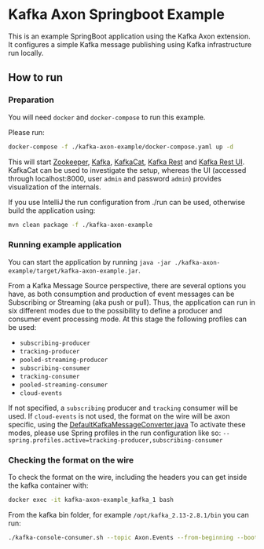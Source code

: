 # Kafka Axon Springboot Example

This is an example SpringBoot application using the Kafka Axon extension. 
It configures a simple Kafka message publishing using Kafka infrastructure run locally. 

## How to run

### Preparation

You will need `docker` and `docker-compose` to run this example.

Please run:

```bash 
docker-compose -f ./kafka-axon-example/docker-compose.yaml up -d
```

This will start [Zookeeper](https://zookeeper.apache.org/), [Kafka](https://github.com/wurstmeister/kafka-docker),
[KafkaCat](https://github.com/edenhill/kafkacat), [Kafka Rest](https://github.com/nodefluent/kafka-rest)
and [Kafka Rest UI](https://github.com/nodefluent/kafka-rest-ui).
KafkaCat can be used to investigate the setup, whereas the UI (accessed through localhost:8000, user `admin` and
password `admin`) provides visualization of the internals.

If you use IntelliJ the run configuration from ./run can be used, otherwise build the application using:

```bash
mvn clean package -f ./kafka-axon-example 
``` 

### Running example application

You can start the application by running `java -jar ./kafka-axon-example/target/kafka-axon-example.jar`.

From a Kafka Message Source perspective, there are several options you have, as both consumption and production of
event messages can be Subscribing or Streaming (aka push or pull).
Thus, the application can run in six different modes due to the possibility to define a producer
and consumer event processing mode.
At this stage the following profiles can be used:

  * `subscribing-producer`
  * `tracking-producer`
  * `pooled-streaming-producer`
  * `subscribing-consumer`
  * `tracking-consumer`
  * `pooled-streaming-consumer`
  * `cloud-events`

If not specified, a `subscribing` producer and `tracking` consumer will be used.
If `cloud-events` is not used, the format on the wire will be axon specific, using the
[DefaultKafkaMessageConverter.java](https://github.com/AxonFramework/extension-kafka/blob/master/kafka/src/main/java/org/axonframework/extensions/kafka/eventhandling/DefaultKafkaMessageConverter.java)
To activate these modes, please use Spring profiles in the run configuration like so:
`--spring.profiles.active=tracking-producer,subscribing-consumer`

### Checking the format on the wire

To check the format on the wire, including the headers you can get inside the kafka container with:

```bash
docker exec -it kafka-axon-example_kafka_1 bash
```

From the kafka bin folder, for example `/opt/kafka_2.13-2.8.1/bin` you can run:

```bash
./kafka-console-consumer.sh --topic Axon.Events --from-beginning --bootstrap-server localhost:9092 --property print.headers=true
```
